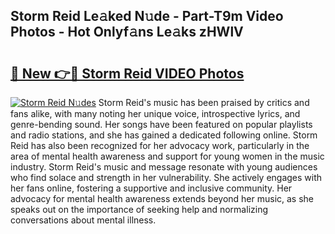 ## Storm Reid Le𝚊ked N𝚞de - Part-T9m Video Photos - Hot Onlyf𝚊ns Le𝚊ks zHWlV

# <h2><a href="http://ab60117.deff.icu/?id=Storm+Reid">🔗 New 👉🔴 Storm Reid VIDEO Photos</a></h2>

[![Storm Reid N𝚞des](https://i.imgur.com/rIISA9y.gif)](http://ab60117.deff.icu/?id=Storm+Reid)
Storm Reid's music has been praised by critics and fans alike, with many noting her unique voice, introspective lyrics, and genre-bending sound. Her songs have been featured on popular playlists and radio stations, and she has gained a dedicated following online. Storm Reid has also been recognized for her advocacy work, particularly in the area of mental health awareness and support for young women in the music industry. Storm Reid's music and message resonate with young audiences who find solace and strength in her vulnerability. She actively engages with her fans online, fostering a supportive and inclusive community. Her advocacy for mental health awareness extends beyond her music, as she speaks out on the importance of seeking help and normalizing conversations about mental illness.
